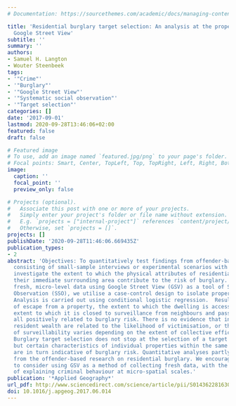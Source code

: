 ```yaml
---
# Documentation: https://sourcethemes.com/academic/docs/managing-content/

title: 'Residential burglary target selection: An analysis at the property-level using
  Google Street View'
subtitle: ''
summary: ''
authors:
- Samuel H. Langton
- Wouter Steenbeek
tags:
- '"Crime"'
- '"Burglary"'
- '"Google Street View"'
- '"Systematic social observation"'
- '"Target selection"'
categories: []
date: '2017-09-01'
lastmod: 2020-09-28T13:46:06+02:00
featured: false
draft: false

# Featured image
# To use, add an image named `featured.jpg/png` to your page's folder.
# Focal points: Smart, Center, TopLeft, Top, TopRight, Left, Right, BottomLeft, Bottom, BottomRight.
image:
  caption: ''
  focal_point: ''
  preview_only: false

# Projects (optional).
#   Associate this post with one or more of your projects.
#   Simply enter your project's folder or file name without extension.
#   E.g. `projects = ["internal-project"]` references `content/project/deep-learning/index.md`.
#   Otherwise, set `projects = []`.
projects: []
publishDate: '2020-09-28T11:46:06.669435Z'
publication_types:
- 2
abstract: 'Objectives: To quantitatively test findings from offender-based literature—primarily
  consisting of small-sample interviews or experimental scenarios with convicted burglars—to
  investigate the extent to which the physical attributes of residential homes and
  their immediate surrounding area contribute to the risk of burglary.  Methods: Collecting
  fresh, micro-level data using Google Street View (GSV) as a tool of Systematic Social
  Observation (SSO), we utilise a case-control design to isolate property-level effects.
  Analysis is carried out using conditional logistic regression.  Results: The ease
  of escape from a property, the extent to which the dwelling is accessible, and the
  extent to which it is closed to surveillance from neighbours and passers-by are
  all positively related to burglary risk. There is no evidence that indications of
  resident wealth are related to the likelihood of victimisation, or that the effect
  of surveillability varies depending on the extent of collective efficacy in a neighbourhood.  Conclusions:
  Burglary target selection does not stop at the selection of a target neighbourhood,
  but certain characteristics of individual properties within the same neighbourhood
  are in turn indicative of burglary risk. Quantitative analyses partly support findings
  from the offender-based research on residential burglary. We encourage future research
  to consider using GSV as a method of collecting fresh data, with the broader aim
  of explaining criminal behaviour at micro-spatial scales.'
publication: '*Applied Geography*'
url_pdf: http://www.sciencedirect.com/science/article/pii/S0143622816304970
doi: 10.1016/j.apgeog.2017.06.014
---
```

